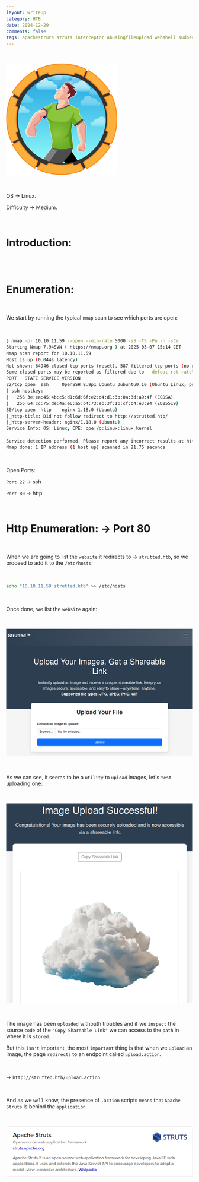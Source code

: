 ```yaml
---
layout: writeup
category: HTB
date: 2024-12-29
comments: false
tags: apachestruts struts interceptor abusingfileupload webshell sudoers
---
```


<br />

![1](../../../assets/images/Strutted/1.png)

<br />

OS -> Linux.

Difficulty -> Medium.

<br />

# Introduction:

<br />



<br />

# Enumeration:

<br />

We start by running the typical `nmap` scan to see which ports are open:

<br />

```bash
❯ nmap -p- 10.10.11.59 --open --min-rate 5000 -sS -T5 -Pn -n -sCV
Starting Nmap 7.94SVN ( https://nmap.org ) at 2025-03-07 15:14 CET
Nmap scan report for 10.10.11.59
Host is up (0.044s latency).
Not shown: 64946 closed tcp ports (reset), 587 filtered tcp ports (no-response)
Some closed ports may be reported as filtered due to --defeat-rst-ratelimit
PORT   STATE SERVICE VERSION
22/tcp open  ssh     OpenSSH 8.9p1 Ubuntu 3ubuntu0.10 (Ubuntu Linux; protocol 2.0)
| ssh-hostkey: 
|   256 3e:ea:45:4b:c5:d1:6d:6f:e2:d4:d1:3b:0a:3d:a9:4f (ECDSA)
|_  256 64:cc:75:de:4a:e6:a5:b4:73:eb:3f:1b:cf:b4:e3:94 (ED25519)
80/tcp open  http    nginx 1.18.0 (Ubuntu)
|_http-title: Did not follow redirect to http://strutted.htb/
|_http-server-header: nginx/1.18.0 (Ubuntu)
Service Info: OS: Linux; CPE: cpe:/o:linux:linux_kernel

Service detection performed. Please report any incorrect results at https://nmap.org/submit/ .
Nmap done: 1 IP address (1 host up) scanned in 21.75 seconds
```

<br />

Open Ports:

`Port 22` -> ssh

`Port 80` -> http 

<br />

# Http Enumeration: -> Port 80

<br />

When we are going to list the `website` it redirects to -> `strutted.htb`, so we proceed to add it to the `/etc/hosts`:

<br />

```bash
echo "10.10.11.59 strutted.htb" >> /etc/hosts
```

<br />

Once done, we list the `website` again:

<br />

![2](../../../assets/images/Strutted/2.png)

<br />

As we can see, it seems to be a `utility` to `upload` images, let's `test` uploading one:

<br />

![3](../../../assets/images/Strutted/3.png)

<br />

The image has been `uploaded` withouth troubles and if we `inspect` the source `code` of the `"Copy Shareable Link"` we can access to the `path` in where it is `stored`.

But this `isn't` important, the most `important` thing is that when we `upload` an image, the page `redirects` to an endpoint called `upload.action`.

<br />

-> `http://strutted.htb/upload.action`

<br />

And as we `well` know, the presence of `.action` scripts `means` that `Apache Struts` is behind the `application`.

<br />

![4](../../../assets/images/Strutted/4.png)

<br />
